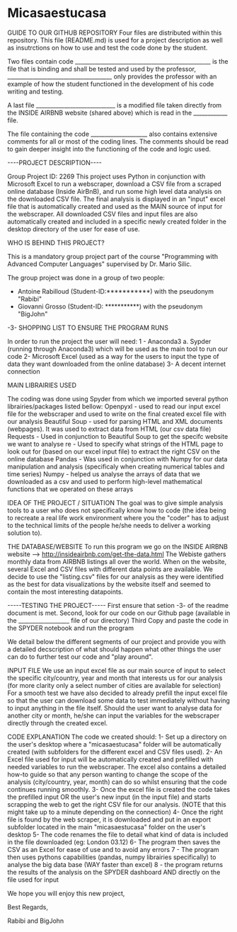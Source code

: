 # Micasaestucasa

GUIDE TO OUR GITHUB REPOSITORY
Four files are distributed within this repository.
This file (README.md) is used for a project description as well as insutrctions on how to use and test the code done by the student.

Two files contain code ________________________________________________ is the file that is binding and shall be tested and used by the professor, _____________________________________ only provides the professor with an example of how the student functioned in the development of his code writing and testing.

A last file ____________________________ is a modified file taken directly from the INSIDE AIRBNB website (shared above) which is read in the ____________ file.

The file containing the code ____________________ also contains extensive comments for all or most of the coding lines. The comments should be read to gain deeper insight into the functioning of the code and logic used.


----PROJECT DESCRIPTION----

Group Project ID: 2269
This project uses Python in conjunction with Microsoft Excel to run a webscraper, download a CSV file from a scraped online database (Inside AirBnB),  and run some high level data analysis on the downloaded CSV file. The final analysis is displayed in an "input" excel file that is automatically created and used as the MAIN source of input for the webscraper. All downloaded CSV files and input files are also automatically created and included in a specific newly created folder in the desktop directory of the user for ease of use.


WHO IS BEHIND THIS PROJECT?

This is a mandatory group project part of the course "Programming with Advanced Computer Languages" supervised by Dr. Mario Silic.

The group project was done in a group of two people: 
- Antoine Rabilloud (Student-ID:***********) with the pseudonym "Rabibi"
- Giovanni Grosso (Student-ID: ***********) with the pseudonym "BigJohn"


-3- SHOPPING LIST TO ENSURE THE PROGRAM RUNS

In order to run the project the user will need: 
 1 - Anaconda3
  a. Sypder (running through Anaconda3) which will be used as the main tool to run our code
 2- Microsoft Excel (used as a way for the users to input the type of data they want downloaded from the online database)
 3- A decent internet connection


MAIN LIBRAIRIES USED

The coding was done using Spyder from which we imported several python librairies/packages listed bellow: 
Openpyxl - used to read our input excel file for the webscraper and used to write on the final created excel file with our analysis
Beautiful Soup - used for parsing HTML and XML documents (webpages). It was used to extract data from HTML (our csv data file)
Requests - Used in conjunction to Beautiful Soup to get the specifc website we want to analyse
re -  Used to specify what strings of the HTML page to look out for (based on our excel input file) to extract the right CSV on the online database
Pandas - Was used in conjunction with Numpy for our data manipulation and analysis (specificaly when creating numerical tables and time series)
Numpy - helped us analyse the arrays of data that we downloaded as a csv and used to perform high-level mathematical functions that we operated on these arrays

IDEA OF THE PROJECT / SITUATION
The goal was to give simple analysis tools to a user who does not specifically know how to code (the idea being to recreate a real life work environment where you the "coder" has to adjust to the technical limits of the people he/she needs to deliver a working solution to).


THE DATABASE/WEBSITE
To run this program we go on the INSIDE AIRBNB website --> http://insideairbnb.com/get-the-data.html
The Webiste gathers monthly data from AIRBNB listings all over the world. When on the website, several Excel and CSV files with different data points are available. We decide to use the "listing.csv" files for our analysis as they were identified as the best for data visualizations by the website itself and seemed to contain the most interesting datapoints. 

-----TESTING THE PROJECT-----
First ensure that setion -3- of the readme document is met.
Second, look for our code on our Github page  (available in the __________________ file of our directory)
Third Copy and paste the code in the SPYDER notebook and run the program

We detail below the different segments of our project and provide you with a detailed decscription of what should happen what other things the user can do to further test our code and "play around". 

INPUT FILE
We use an input excel file as our main source of input to select the specific city/country, year and month that interests us for our analysis (for more clarity only a select number of cities are available for selection)
For a smooth test we have also decided to already prefill the input excel file so that the user can download some data to test immediately without having to input anything in the file itself. Should the user want to analyse data for another city or month, he/she can input the variables for the webscraper directly through the created excel.

CODE EXPLANATION
The code we created should: 
1- Set up a directory on the user's desktop where a "micasaestucasa" folder will be automatically created (with subfolders for the different excel and CSV files used). 
2- An Excel file used for input will be automatically created and prefilled with needed variables to run the webscraper. The excel also contains a detailed how-to guide so that any person wanting to change the scope of the analysis (city/country, year, month) can do so whilst ensuring that the code continues running smoothly. 
3- Once the excel file is created the code takes the prefilled input OR the user's new input (in the input file) and starts scrapping the web to get the right CSV file for our analysis. (NOTE that this might take up to a minute depending on the connection)
4- Once the right file is found by the web scraper, it is downloaded and put in an export subfolder located in the main "micasaestucasa" folder on the user's desktop
5- The code renames the file to detail what kind of data is included in the file downloaded (eg: London 03.12)
6- The program then saves the CSV as an Excel for ease of use and to avoid any errors
7 - The program then uses pythons capabilities (pandas, numpy librairies specifically) to analyse the big data base (WAY faster than excel)
8 - the program returns the results of the analysis on the SPYDER dashboard AND directly on the file used for input


We hope you will enjoy this new project, 

Best Regards,

Rabibi and BigJohn 
